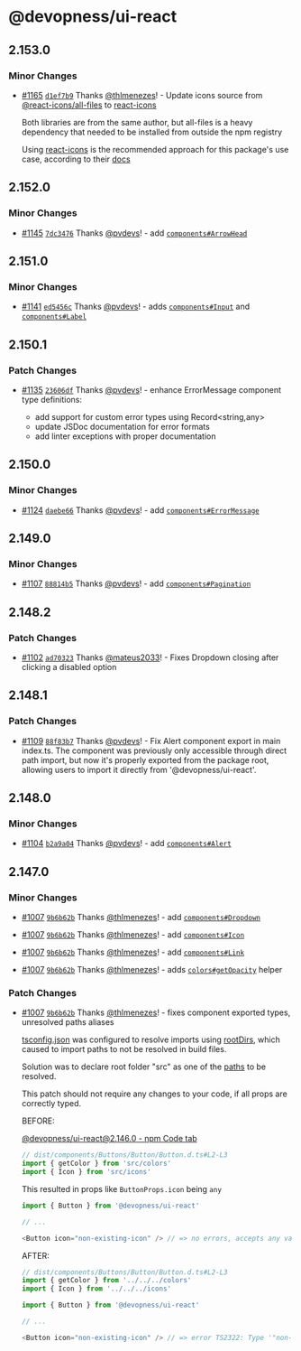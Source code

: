 # @devopness/ui-react

## 2.153.0

### Minor Changes

- [#1165](https://github.com/devopness/devopness/pull/1165) [`d1ef7b9`](https://github.com/devopness/devopness/commit/d1ef7b961e4c0e2ba3f0073e950df8beb4b0033c) Thanks [@thlmenezes](https://github.com/thlmenezes)! - Update icons source from [@react-icons/all-files](https://www.npmjs.com/package/@react-icons/all-files) to [react-icons](https://www.npmjs.com/package/react-icons)

  Both libraries are from the same author, but all-files is a heavy dependency that needed to be installed from outside the npm registry

  Using [react-icons](https://www.npmjs.com/package/react-icons) is the recommended approach for this package's use case, according to their [docs](https://react-icons.github.io/react-icons/)

## 2.152.0

### Minor Changes

- [#1145](https://github.com/devopness/devopness/pull/1145) [`7dc3476`](https://github.com/devopness/devopness/commit/7dc3476ceef61b5ffe4009dbc8d6c5c352bedc0c) Thanks [@pvdevs](https://github.com/pvdevs)! - add [`components#ArrowHead`](./src/components/Primitives/ArrowHead/ArrowHead.tsx)

## 2.151.0

### Minor Changes

- [#1141](https://github.com/devopness/devopness/pull/1141) [`ed5456c`](https://github.com/devopness/devopness/commit/ed5456ce083e634f28529d66c0bd18fa59647dca) Thanks [@pvdevs](https://github.com/pvdevs)! - adds [`components#Input`](./src/components/Forms/Input/Input.tsx) and [`components#Label`](./src/components/Forms/Label/Label.tsx)

## 2.150.1

### Patch Changes

- [#1135](https://github.com/devopness/devopness/pull/1135) [`23606df`](https://github.com/devopness/devopness/commit/23606dfed3d3671465c000e10b3fea67535cf8d9) Thanks [@pvdevs](https://github.com/pvdevs)! - enhance ErrorMessage component type definitions:

  - add support for custom error types using Record<string,any>
  - update JSDoc documentation for error formats
  - add linter exceptions with proper documentation

## 2.150.0

### Minor Changes

- [#1124](https://github.com/devopness/devopness/pull/1124) [`daebe66`](https://github.com/devopness/devopness/commit/daebe666071c26568a26b5267257558c796c4de2) Thanks [@pvdevs](https://github.com/pvdevs)! - add [`components#ErrorMessage`](./src/components/Primitives/ErrorMessage/ErrorMessage.tsx)

## 2.149.0

### Minor Changes

- [#1107](https://github.com/devopness/devopness/pull/1107) [`88814b5`](https://github.com/devopness/devopness/commit/88814b51b8b8f314c3092935d5e82b7cce0686fe) Thanks [@pvdevs](https://github.com/pvdevs)! - add [`components#Pagination`](./src/components/Primitives/Pagination/Pagination.tsx)

## 2.148.2

### Patch Changes

- [#1102](https://github.com/devopness/devopness/pull/1102) [`ad70323`](https://github.com/devopness/devopness/commit/ad70323213650a4bc9e472afc73ba0e4019b319a) Thanks [@mateus2033](https://github.com/mateus2033)! - Fixes Dropdown closing after clicking a disabled option

## 2.148.1

### Patch Changes

- [#1109](https://github.com/devopness/devopness/pull/1109) [`88f83b7`](https://github.com/devopness/devopness/commit/88f83b74b5a81985f1fbe61069767ef9e53be479) Thanks [@pvdevs](https://github.com/pvdevs)! - Fix Alert component export in main index.ts. The component was previously only accessible through direct path import, but now it's properly exported from the package root, allowing users to import it directly from '@devopness/ui-react'.

## 2.148.0

### Minor Changes

- [#1104](https://github.com/devopness/devopness/pull/1104) [`b2a9a04`](https://github.com/devopness/devopness/commit/b2a9a044e729f1de53e5d65054a64f569fcd14b4) Thanks [@pvdevs](https://github.com/pvdevs)! - add [`components#Alert`](./src/components/Forms/Alert/Alert.tsx)

## 2.147.0

### Minor Changes

- [#1007](https://github.com/devopness/devopness/pull/1007) [`9b6b62b`](https://github.com/devopness/devopness/commit/9b6b62be65b4f7876e64ca1fa83f0fdeec796717) Thanks [@thlmenezes](https://github.com/thlmenezes)! - add [`components#Dropdown`](./src/components/Primitives/Dropdown/Dropdown.tsx)

- [#1007](https://github.com/devopness/devopness/pull/1007) [`9b6b62b`](https://github.com/devopness/devopness/commit/9b6b62be65b4f7876e64ca1fa83f0fdeec796717) Thanks [@thlmenezes](https://github.com/thlmenezes)! - add [`components#Icon`](./src/components/Primitives/Icon/Icon.tsx)

- [#1007](https://github.com/devopness/devopness/pull/1007) [`9b6b62b`](https://github.com/devopness/devopness/commit/9b6b62be65b4f7876e64ca1fa83f0fdeec796717) Thanks [@thlmenezes](https://github.com/thlmenezes)! - add [`components#Link`](./src/components/Primitives/Link/Link.tsx)

- [#1007](https://github.com/devopness/devopness/pull/1007) [`9b6b62b`](https://github.com/devopness/devopness/commit/9b6b62be65b4f7876e64ca1fa83f0fdeec796717) Thanks [@thlmenezes](https://github.com/thlmenezes)! - adds [`colors#getOpacity`](./src/colors/getColor.ts#getOpacity) helper

### Patch Changes

- [#1007](https://github.com/devopness/devopness/pull/1007) [`9b6b62b`](https://github.com/devopness/devopness/commit/9b6b62be65b4f7876e64ca1fa83f0fdeec796717) Thanks [@thlmenezes](https://github.com/thlmenezes)! - fixes component exported types, unresolved paths aliases

  [tsconfig.json](./tsconfig.json) was configured to resolve imports using [rootDirs](https://www.typescriptlang.org/tsconfig/#rootDirs), which caused to import paths to not be resolved in build files.

  Solution was to declare root folder "src" as one of the [paths](https://www.typescriptlang.org/tsconfig/#paths) to be resolved.

  This patch should not require any changes to your code, if all props are correctly typed.

  BEFORE:

  [@devopness/ui-react@2.146.0 - npm Code tab](https://www.npmjs.com/package/@devopness/ui-react/v/2.146.0?activeTab=code)

  ```ts
  // dist/components/Buttons/Button/Button.d.ts#L2-L3
  import { getColor } from 'src/colors'
  import { Icon } from 'src/icons'
  ```

  This resulted in props like `ButtonProps.icon` being `any`

  ```ts
  import { Button } from '@devopness/ui-react'

  // ...

  <Button icon="non-existing-icon" /> // => no errors, accepts any value
  ```

  AFTER:

  ```ts
  // dist/components/Buttons/Button/Button.d.ts#L2-L3
  import { getColor } from '../../../colors'
  import { Icon } from '../../../icons'
  ```

  ```ts
  import { Button } from '@devopness/ui-react'

  // ...

  <Button icon="non-existing-icon" /> // => error TS2322: Type '"non-existing-icon"' is not assignable to type '"html" | "link" | ...
  ```

